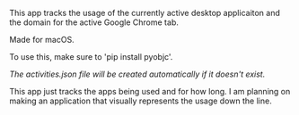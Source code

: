 This app tracks the usage of the currently active desktop applicaiton and the domain for the active Google Chrome tab.

Made for macOS.

To use this, make sure to 'pip install pyobjc'.

*The activities.json file will be created automatically if it doesn't exist.*

This app just tracks the apps being used and for how long. I am planning on making an application that visually represents the usage down the line.

